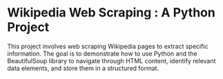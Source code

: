 # Wikipedia Web Scraping : A Python Project      

 This project involves web scraping Wikipedia pages to extract specific information. The goal is to demonstrate how to use Python and the BeautifulSoup library to navigate through HTML content, identify relevant data elements, and store them in a structured format.
  
